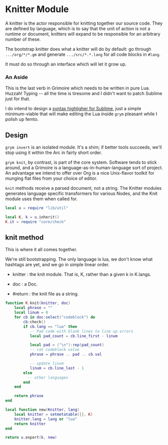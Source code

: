 # Knitter Module

   A knitter is the actor responsible for knitting together our source
 code.  They are defined by language, which is to say that the unit of
 action is not a runtime or document, knitters will expand to be
 responsible for an arbitrary number of these.


 The bootstrap knitter does what a knitter will do by default:  go through
 ``.../org/*/*.gm`` and generate ``.../src/*.*.lang`` for all code blocks in
 ``#lang``.


 It must do so through an interface which will let it grow up.

### An Aside

   This is the last verb in Grimoire which needs to be written in pure
 Lua.  Huzzah! Typing -- all the time is tiresome and I didn't want to
 patch Sublime just for that.


 I do intend to design a
 [syntax highligher for Sublime](etc/Grimoire.sublime_syntax), just
 a simple minimum-viable that will make editing the Lua inside ``grym``
 pleasant while I polish up femto.


## Design

   ``grym invert`` is an isolated module.  It's a shim; if better tools
 succeeds, we'll stop using it within the Arc in fairly short order.


 ``grym knit``, by contrast, is part of the core system.  Software tends
 to stick around, and a Grimoire is a language-as-in-human-language
 sort of project.  An advantage we intend to offer over Org is a
 nice Unix-flavor toolkit for munging flat files from your choice of
 editor.


 ``knit`` methods receive a parsed document, not a string.  The Knitter
 modules generates language specific transformers for various Nodes,
 and the Knit module uses them when called for.

```lua
local u = require "lib/util"

local K, k = u.inherit()
K.it = require "core/check"
```
## knit method

   This is where it all comes together.


 We're still bootstrapping.  The only language is lua, we don't know
 what hashtags are yet, and we go in simple linear order.


 - knitter :  the knit module. That is, K, rather than a given k in
              K.langs.
 - doc     :  a Doc.


 - #return : the knit file as a string.


```lua
function K.knit(knitter, doc)
    local phrase = ""
    local linum = 0
    for cb in doc:select("codeblock") do
        cb:check()
        if cb.lang == "lua" then
           -- Pad code with blank lines to line up errors
           local pad_count = cb.line_first - linum

           local pad = ("\n"):rep(pad_count)
           -- cat codeblock value
           phrase = phrase .. pad .. cb.val

           -- update linum
           linum = cb.line_last - 1
        else
          -- other languages
        end
    end

    return phrase
end

local function new(Knitter, lang)
    local knitter = setmetatable({}, K)
    knitter.lang = lang or "lua"
    return knitter
end

return u.export(k, new)
```
